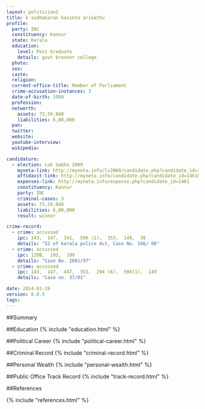 ```yaml
---
layout: politician2
title: k sudhakaran kavinte arikathu
profile: 
  party: INC
  constituency: Kannur
  state: Kerala
  education: 
    level: Post Graduate
    details: govt brenner college
  photo: 
  sex: 
  caste: 
  religion: 
  current-office-title: Member of Parliament
  crime-accusation-instances: 3
  date-of-birth: 1950
  profession: 
  networth: 
    assets: 73,59,040
    liabilities: 6,00,000
  pan: 
  twitter: 
  website: 
  youtube-interview: 
  wikipedia: 

candidature: 
  - election: Lok Sabha 2009
    myneta-link: http://myneta.info/ls2009/candidate.php?candidate_id=1461
    affidavit-link: http://myneta.info/candidate.php?candidate_id=1461&scan=original
    expenses-link: http://myneta.info/expense.php?candidate_id=1461
    constituency: Kannur 
    party: INC
    criminal-cases: 3
    assets: 73,59,040
    liabilities: 6,00,000
    result: winner 

crime-record: 
  - crime: accussed
    ipc: 143,  147,  341,  506 (1),  353,  149,  38
    details: "52 of kerala police Act, Case No. 346/ 08" 
  - crime: accussed
    ipc: 120B,  193,  199
    details: "Case No. 2081/97" 
  - crime: accussed
    ipc: 143,  147,  447,  353,  294 (6),  506(1),  149
    details: "Case no. 37/01" 

date: 2014-01-28
version: 0.0.5
tags: 
---
```

##Summary


##Education
{% include "education.html" %}


##Political Career
{% include "political-career.html" %}


##Criminal Record
{% include "criminal-record.html" %}


##Personal Wealth
{% include "personal-wealth.html" %}


##Public Office Track Record
{% include "track-record.html" %}


##References


{% include "references.html" %}